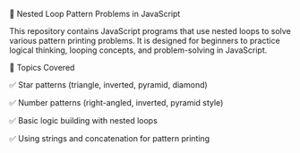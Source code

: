 🔷 Nested Loop Pattern Problems in JavaScript

This repository contains JavaScript programs that use nested loops to solve various pattern printing problems.
It is designed for beginners to practice logical thinking, looping concepts, and problem-solving in JavaScript.

📌 Topics Covered

✅ Star patterns (triangle, inverted, pyramid, diamond)

✅ Number patterns (right-angled, inverted, pyramid style)

✅ Basic logic building with nested loops

✅ Using strings and concatenation for pattern printing
